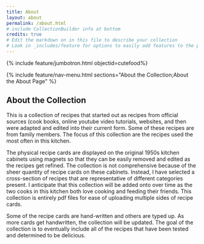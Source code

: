 ```yaml
---
title: About
layout: about
permalink: /about.html
# include CollectionBuilder info at bottom
credits: true
# Edit the markdown on in this file to describe your collection
# Look in _includes/feature for options to easily add features to the page
---
```


{% include feature/jumbotron.html objectid=cutefood%}

{% include feature/nav-menu.html sections="About the Collection;About the About Page" %}

## About the Collection

This is a collection of recipes that started out as recipes from official sources (cook books, online youtube video tutorials, websites, and then were adapted and edited into their current form.  Some of these recipes are from family members.  The focus of this collection are the recipes used the most often in this kitchen.  

The physical recipe cards are displayed on the original 1950s kitchen cabinets using magnets so that they can be easily removed and edited as the recipes get refined.  The collection is not comprehensive because of the sheer quantity of recipe cards on these cabinets.  Instead, I have selected a cross-section of recipes that are representative of different categories present. I anticipate that this collection will be added onto over time as the two cooks in this kitchen both love cooking and feeding their friends. This collection is entirely pdf files for ease of uploading multiple sides of recipe cards. 

Some of the recipe cards are hand-written and others are typed up. As more cards get handwritten, the collection will be updated. The goal of the collection is to eventually include all of the recipes that have been tested and determined to be delicious.  

